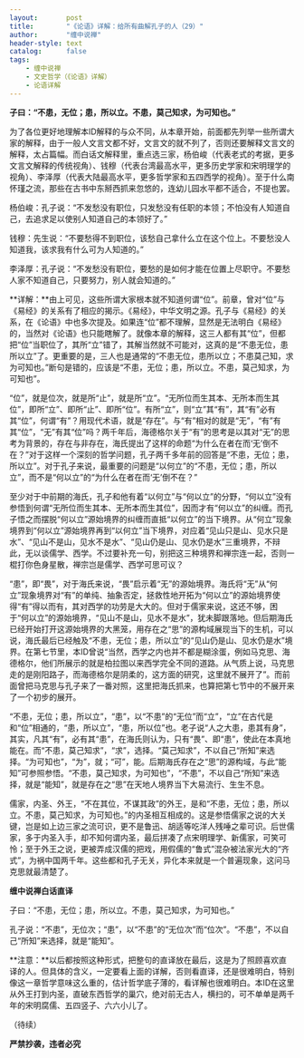 ```yaml
---
layout:       post
title:        "《论语》详解：给所有曲解孔子的人（29）"
author:       "缠中说禅"
header-style: text
catalog:      false
tags:
    - 缠中说禅
    - 文史哲学（《论语》详解）
    - 论语详解
---
```


**子曰：“不患，无位；患，所以立。不患，莫己知求，为可知也。”**



为了各位更好地理解本ID解释的与众不同，从本章开始，前面都先列举一些所谓大家的解释，由于一般人文言文都不好，文言文的就不列了，否则还要解释文言文的解释，太占篇幅。而白话文解释里，重点选三家，杨伯峻（代表老式的考据，更多文言文解释的传统视角）、钱穆（代表台湾最高水平，更多历史学家和宋明理学的视角）、李泽厚（代表大陆最高水平，更多哲学家和五四西学的视角）。至于什么南怀瑾之流，那些在古书中东掰西抓来忽悠的，连幼儿园水平都不适合，不提也罢。



杨伯峻：孔子说：“不发愁没有职位，只发愁没有任职的本领；不怕没有人知道自己，去追求足以使别人知道自己的本领好了。”



钱穆：先生说：“不要愁得不到职位，该愁自己拿什么立在这个位上。不要愁没人知道我，该求我有什么可为人知道的。”



李泽厚：孔子说：“不发愁没有职位，要愁的是如何才能在位置上尽职守。不要愁人家不知道自己，只要努力，别人就会知道的。”



**详解：**由上可见，这些所谓大家根本就不知道何谓“位”。前章，曾对“位”与《易经》的关系有了相应的揭示。《易经》，中华文明之源。孔子与《易经》的关系，在《论语》中也多次提及。如果连“位”都不理解，显然是无法明白《易经》的，当然对《论语》也只能瞎解了。就像本章的解释，这三人都有其“位”，但都把“位”当职位了，其所“立”错了，其解当然就不可能对，这真的是“不患无位，患所以立”了。更重要的是，三人也是通常的“不患无位，患所以立；不患莫己知，求为可知也。”断句是错的，应该是“不患，无位；患，所以立。不患，莫己知求，为可知也”。



“位”，就是位次，就是所“止”，就是所“立”。“无所位而生其本、无所本而生其位”，即所“立”、即所“止”、即所“位”。有所“立”，则“立”其“有”，其“有”必有其“位”，何谓“有”？用现代术语，就是“存在”。与“有”相对的就是“无”，“有”有其“位”，“无”有其“位”吗？两千年后，海德格尔关于“有”的思考是以其对“无”的思考为背景的，存在与非存在，海氏提出了这样的命题“为什么在者在而‘无’倒不在？”对于这样一个深刻的哲学问题，孔子两千多年前的回答是“不患，无位；患，所以立”。对于孔子来说，最重要的问题是“以何立”的“不患，无位；患，所以立”，而不是“何以立”的“为什么在者在而‘无’倒不在？”



至少对于中前期的海氏，孔子和他有着“以何立”与“何以立”的分野，“何以立”没有参悟到何谓“无所位而生其本、无所本而生其位”，因而才有“何以立”的纠缠。而孔子悟之而摆脱“何以立”源始境界的纠缠而直抵“以何立”的当下境界。从“何立”现象境界到“何以立”源始境界再到“以何立”当下境界，对应着“见山只是山、见水只是水”、“见山不是山，见水不是水”、“见山仍是山、见水仍是水”三重境界，不辩此，无以谈儒学、西学。不过要补充一句，别把这三种境界和禅宗连一起，否则一棍打你色身星散，禅宗岂是儒学、西学可思可议？



“患”，即“畏”，对于海氏来说，“畏”启示着“无”的源始境界。海氏将“无”从“何立”现象境界对“有”的单纯、抽象否定，拯救性地开拓为“何以立”的源始境界使得“有”得以而有，其对西学的功劳是大大的。但对于儒家来说，这还不够，困于“何以立”的源始境界，“见山不是山，见水不是水”，犹未脚跟落地。但后期海氏已经开始打开这源始境界的大黑笼，用存在之“思”的源构域展现当下的生机，可以说，海氏最后已经触及“不患，无位；患，所以立”的“见山仍是山、见水仍是水”境界。在第七节里，本ID曾说“当然，西学之内也并不都是糊涂蛋，例如马克思、海德格尔，他们所展示的就是柏拉图以来西学完全不同的道路。从气质上说，马克思走的是刚阳路子，而海德格尔是阴柔的，这方面的研究，这里就不展开了”。而前面曾把马克思与孔子来了一番对照，这里把海氏抓来，也算把第七节中的不展开来了一个初步的展开。



“不患，无位；患，所以立”，“患”，以“不患”的“无位”而“立”，“立”在古代是和“位”相通的，“患，所以立”，“患，所以位”也。老子说“人之大患，患其有身”，其实，凡其“有”，必有其“患”，在海氏则认为，只有“畏”、即“患”，使此在本真地能在。而“不患，莫己知求”，“求”，选择。“莫己知求”，不以自己“所知”来选择。“为可知也”，“为”，就；“可”，能。后期海氏存在之“思”的源构域，与此“能知”可参照参悟。“不患，莫己知求，为可知也”，“不患”，不以自己“所知”来选择，就是“能知”，就是存在之“思”在天地人境界当下大易流行、生生不息。



儒家，内圣、外王，“不在其位，不谋其政”的外王，是和“不患，无位；患，所以立。不患，莫己知求，为可知也。”的内圣相互相成的。这是参悟儒家之说的大关键，岂是如上边三家之流可识，更不是鲁迅、胡适等吃洋人残唾之辈可识。后世儒家，多于内圣入手，却不知何谓内圣，最后拼凑了点宋明理学、新儒家，可笑可怜；至于外王之说，更被弄成汉儒的把戏，用假儒的“鲁式”混杂被法家光大的“齐式”，为祸中国两千年。这些都和孔子无关，异化本来就是一个普遍现象，这问马克思就最清楚了。



**缠中说禅白话直译**



子曰：“不患，无位；患，所以立。不患，莫己知求，为可知也。”



孔子说：“不患”，无位次；“患”，以“不患”的“无位次”而“位次”。“不患”，不以自己“所知”来选择，就是“能知”。



**注意：**以后都按照这种形式，把整句的直译放在最后，这是为了照顾喜欢直译的人。但具体的含义，一定要看上面的详解，否则看直译，还是很难明白，特别像这一章哲学意味这么重的，估计哲学底子薄的，看详解也很难明白。本ID在这里从外王打到内圣，直破东西哲学的巢穴，绝对前无古人，横扫的，可不单单是两千年的宋明腐儒、五四竖子、六六小儿了。



（待续）



**严禁抄袭，违者必究**
